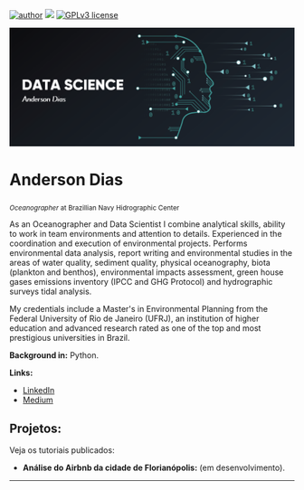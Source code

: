 [![author](https://img.shields.io/badge/author-andiasrj-green.svg)](https://www.linkedin.com/in/andersondondias/?locale=en_US) [![](https://img.shields.io/badge/python-3.7+-red.svg)](https://www.python.org/downloads/release/python-365/) [![GPLv3 license](https://img.shields.io/badge/License-GPLv3-blue.svg)](http://perso.crans.org/besson/LICENSE.html)

<p align="center">
  <img src="databanner-2022.png" >
</p>

# Anderson Dias
<sub>*Oceanographer* at Brazillian Navy Hidrographic Center</sub>

As an Oceanographer and Data Scientist I combine analytical skills, ability to work in team environments and attention to details. Experienced in the coordination and execution of environmental projects. Performs environmental data analysis, report writing and environmental studies in the areas of water quality, sediment quality, physical oceanography, biota (plankton and benthos), environmental impacts assessment, green house gases emissions inventory (IPCC and GHG Protocol) and hydrographic surveys tidal analysis.

My credentials include a Master's in Environmental Planning from the Federal University of Rio de Janeiro (UFRJ), an institution of higher education and advanced research rated as one of the top and most prestigious universities in Brazil.

**Background in:** Python.

**Links:**
* [LinkedIn](https://www.linkedin.com/in/andersondondias/?locale=en_US)
* [Medium](https://medium.com/@anderson.do.n.dias)


## Projetos:
Veja os tutoriais publicados:

* **Análise do Airbnb da cidade de Florianópolis:** (em desenvolvimento).

---
